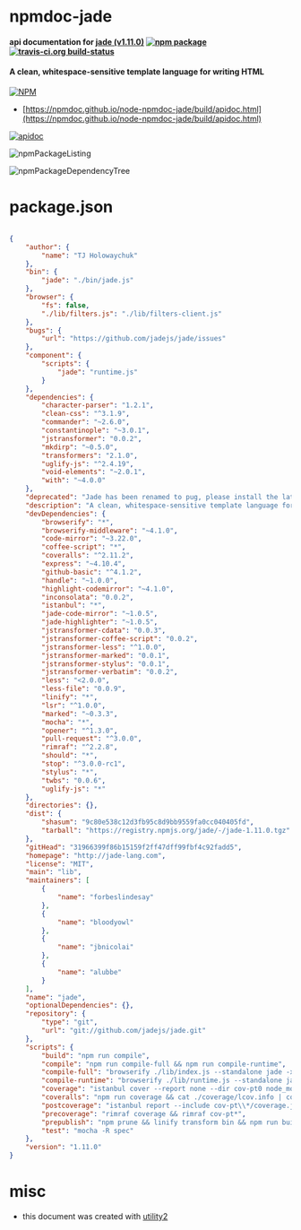 # npmdoc-jade

#### api documentation for  [jade (v1.11.0)](http://jade-lang.com)  [![npm package](https://img.shields.io/npm/v/npmdoc-jade.svg?style=flat-square)](https://www.npmjs.org/package/npmdoc-jade) [![travis-ci.org build-status](https://api.travis-ci.org/npmdoc/node-npmdoc-jade.svg)](https://travis-ci.org/npmdoc/node-npmdoc-jade)

#### A clean, whitespace-sensitive template language for writing HTML

[![NPM](https://nodei.co/npm/jade.png?downloads=true&downloadRank=true&stars=true)](https://www.npmjs.com/package/jade)

- [https://npmdoc.github.io/node-npmdoc-jade/build/apidoc.html](https://npmdoc.github.io/node-npmdoc-jade/build/apidoc.html)

[![apidoc](https://npmdoc.github.io/node-npmdoc-jade/build/screenCapture.buildCi.browser.%252Ftmp%252Fbuild%252Fapidoc.html.png)](https://npmdoc.github.io/node-npmdoc-jade/build/apidoc.html)

![npmPackageListing](https://npmdoc.github.io/node-npmdoc-jade/build/screenCapture.npmPackageListing.svg)

![npmPackageDependencyTree](https://npmdoc.github.io/node-npmdoc-jade/build/screenCapture.npmPackageDependencyTree.svg)



# package.json

```json

{
    "author": {
        "name": "TJ Holowaychuk"
    },
    "bin": {
        "jade": "./bin/jade.js"
    },
    "browser": {
        "fs": false,
        "./lib/filters.js": "./lib/filters-client.js"
    },
    "bugs": {
        "url": "https://github.com/jadejs/jade/issues"
    },
    "component": {
        "scripts": {
            "jade": "runtime.js"
        }
    },
    "dependencies": {
        "character-parser": "1.2.1",
        "clean-css": "^3.1.9",
        "commander": "~2.6.0",
        "constantinople": "~3.0.1",
        "jstransformer": "0.0.2",
        "mkdirp": "~0.5.0",
        "transformers": "2.1.0",
        "uglify-js": "^2.4.19",
        "void-elements": "~2.0.1",
        "with": "~4.0.0"
    },
    "deprecated": "Jade has been renamed to pug, please install the latest version of pug instead of jade",
    "description": "A clean, whitespace-sensitive template language for writing HTML",
    "devDependencies": {
        "browserify": "*",
        "browserify-middleware": "~4.1.0",
        "code-mirror": "~3.22.0",
        "coffee-script": "*",
        "coveralls": "^2.11.2",
        "express": "~4.10.4",
        "github-basic": "^4.1.2",
        "handle": "~1.0.0",
        "highlight-codemirror": "~4.1.0",
        "inconsolata": "0.0.2",
        "istanbul": "*",
        "jade-code-mirror": "~1.0.5",
        "jade-highlighter": "~1.0.5",
        "jstransformer-cdata": "0.0.3",
        "jstransformer-coffee-script": "0.0.2",
        "jstransformer-less": "^1.0.0",
        "jstransformer-marked": "0.0.1",
        "jstransformer-stylus": "0.0.1",
        "jstransformer-verbatim": "0.0.2",
        "less": "<2.0.0",
        "less-file": "0.0.9",
        "linify": "*",
        "lsr": "^1.0.0",
        "marked": "~0.3.3",
        "mocha": "*",
        "opener": "^1.3.0",
        "pull-request": "^3.0.0",
        "rimraf": "^2.2.8",
        "should": "*",
        "stop": "^3.0.0-rc1",
        "stylus": "*",
        "twbs": "0.0.6",
        "uglify-js": "*"
    },
    "directories": {},
    "dist": {
        "shasum": "9c80e538c12d3fb95c8d9bb9559fa0cc040405fd",
        "tarball": "https://registry.npmjs.org/jade/-/jade-1.11.0.tgz"
    },
    "gitHead": "31966399f86b15159f2ff47dff99fbf4c92fadd5",
    "homepage": "http://jade-lang.com",
    "license": "MIT",
    "main": "lib",
    "maintainers": [
        {
            "name": "forbeslindesay"
        },
        {
            "name": "bloodyowl"
        },
        {
            "name": "jbnicolai"
        },
        {
            "name": "alubbe"
        }
    ],
    "name": "jade",
    "optionalDependencies": {},
    "repository": {
        "type": "git",
        "url": "git://github.com/jadejs/jade.git"
    },
    "scripts": {
        "build": "npm run compile",
        "compile": "npm run compile-full && npm run compile-runtime",
        "compile-full": "browserify ./lib/index.js --standalone jade -x ./node_modules/transformers > jade.js",
        "compile-runtime": "browserify ./lib/runtime.js --standalone jade > runtime.js",
        "coverage": "istanbul cover --report none --dir cov-pt0 node_modules/mocha/bin/_mocha -- -R dot",
        "coveralls": "npm run coverage && cat ./coverage/lcov.info | coveralls",
        "postcoverage": "istanbul report --include cov-pt\\*/coverage.json && rimraf cov-pt*",
        "precoverage": "rimraf coverage && rimraf cov-pt*",
        "prepublish": "npm prune && linify transform bin && npm run build",
        "test": "mocha -R spec"
    },
    "version": "1.11.0"
}
```



# misc
- this document was created with [utility2](https://github.com/kaizhu256/node-utility2)
